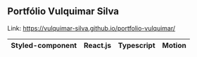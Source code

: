 ## Portfólio Vulquimar Silva

Link: https://vulquimar-silva.github.io/portfolio-vulquimar/

Styled-component | React.js | Typescript | Motion
:--------- | :------: | -------: | -------:
